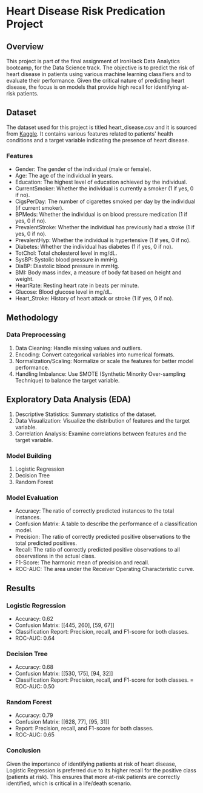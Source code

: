# Heart Disease Risk Predication Project

## Overview 
This project is part of the final assignment of IronHack Data Analytics bootcamp, for the Data Science track. The objective is to predict the risk of heart disease in patients using various machine learning classifiers and to evaluate their performance. Given the critical nature of predicting heart disease, the focus is on models that provide high recall for identifying at-risk patients.

## Dataset
The dataset used for this project is titled heart_disease.csv and it is sourced from [Kaggle](https://www.kaggle.com/datasets/mirzahasnine/heart-disease-dataset?select=heart_disease.csv). It contains various features related to patients' health conditions and a target variable indicating the presence of heart disease.

### Features 
- Gender: The gender of the individual (male or female).
- Age: The age of the individual in years.
- Education: The highest level of education achieved by the individual.
- CurrentSmoker: Whether the individual is currently a smoker (1 if yes, 0 if no).
- CigsPerDay: The number of cigarettes smoked per day by the individual (if current smoker).
- BPMeds: Whether the individual is on blood pressure medication (1 if yes, 0 if no).
- PrevalentStroke: Whether the individual has previously had a stroke (1 if yes, 0 if no).
- PrevalentHyp: Whether the individual is hypertensive (1 if yes, 0 if no).
- Diabetes: Whether the individual has diabetes (1 if yes, 0 if no).
- TotChol: Total cholesterol level in mg/dL.
- SysBP: Systolic blood pressure in mmHg.
- DiaBP: Diastolic blood pressure in mmHg.
- BMI: Body mass index, a measure of body fat based on height and weight.
- HeartRate: Resting heart rate in beats per minute.
- Glucose: Blood glucose level in mg/dL.
- Heart_Stroke: History of heart attack or stroke (1 if yes, 0 if no).

## Methodology
### Data Preprocessing
1. Data Cleaning: Handle missing values and outliers.
2. Encoding: Convert categorical variables into numerical formats.
3. Normalization/Scaling: Normalize or scale the features for better model performance.
4. Handling Imbalance: Use SMOTE (Synthetic Minority Over-sampling Technique) to balance the target variable.

## Exploratory Data Analysis (EDA)
1. Descriptive Statistics: Summary statistics of the dataset.
2. Data Visualization: Visualize the distribution of features and the target variable.
3. Correlation Analysis: Examine correlations between features and the target variable.

### Model Building
1. Logistic Regression
2. Decision Tree
3. Random Forest

### Model Evaluation
- Accuracy: The ratio of correctly predicted instances to the total instances.
- Confusion Matrix: A table to describe the performance of a classification model.
- Precision: The ratio of correctly predicted positive observations to the total predicted positives.
- Recall: The ratio of correctly predicted positive observations to all observations in the actual class.
- F1-Score: The harmonic mean of precision and recall.
- ROC-AUC: The area under the Receiver Operating Characteristic curve.

## Results
### Logistic Regression
- Accuracy: 0.62
- Confusion Matrix: [[445, 260], [59, 67]]
- Classification Report: Precision, recall, and F1-score for both classes.
- ROC-AUC: 0.64

### Decision Tree
- Accuracy: 0.68
- Confusion Matrix: [[530, 175], [94, 32]]
- Classification Report: Precision, recall, and F1-score for both classes.
= ROC-AUC: 0.50

### Random Forest
- Accuracy: 0.79
- Confusion Matrix: [[628, 77], [95, 31]]
-  Report: Precision, recall, and F1-score for both classes.
-  ROC-AUC: 0.65

### Conclusion
Given the importance of identifying patients at risk of heart disease, Logistic Regression is preferred due to its higher recall for the positive class (patients at risk). This ensures that more at-risk patients are correctly identified, which is critical in a life/death scenario.
